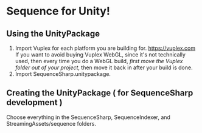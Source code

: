 # Sequence for Unity!

## Using the UnityPackage

1. Import Vuplex for each platform you are building for. https://vuplex.com
   If you want to avoid buying Vuplex WebGL, since it's not technically used, then every time you do a WebGL build, _first move the Vuplex folder out of your project_, then move it back in after your build is done.
2. Import SequenceSharp.unitypackage.

## Creating the UnityPackage ( for SequenceSharp development )

Choose everything in the SequenceSharp, SequenceIndexer, and StreamingAssets/sequence folders.
